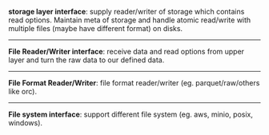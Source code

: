 

**storage layer interface**: supply reader/writer of storage which contains read options. Maintain meta of storage and handle atomic read/write with multiple files (maybe have different format) on disks.

---

**File Reader/Writer interface**: receive data and read options from upper layer and turn the raw data to our defined data.

---

**File Format Reader/Writer**: file format reader/writer (eg. parquet/raw/others like orc).

---

**File system interface**: support different file system (eg. aws, minio, posix, windows).



 



